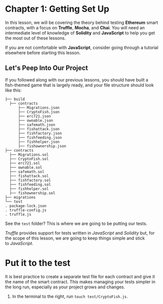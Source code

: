 # Chapter 1: Getting Set Up

In this lesson, we will be covering the theory behind testing **Ethereum** smart contracts, with a focus on **Truffle**, **Mocha**, and **Chai**. You will need an intermediate level of knowledge of **Solidity** and **JavaScript** to help you get the most out of these lessons.

If you are not comfortable with **JavaScript**, consider going through a tutorial elsewhere before starting this lesson.

## Let's Peep Into Our Project

If you followed along with our previous lessons, you should have built a fish-themed game that is largely ready, and your file structure should look like this:

```
├── build
  ├── contracts
      ├── Migrations.json
      ├── CryptoFish.json
      ├── erc721.json
      ├── ownable.json
      ├── safemath.json
      ├── fishattack.json
      ├── fishfactory.json
      ├── fishfeeding.json
      ├── fishhelper.json
      ├── fishownership.json
├── contracts
  ├── Migrations.sol
  ├── CryptoFish.sol
  ├── erc721.sol
  ├── ownable.sol
  ├── safemath.sol
  ├── fishattack.sol
  ├── fishfactory.sol
  ├── fishfeeding.sol
  ├── fishhelper.sol
  ├── fishownership.sol
├── migrations
└── test
. package-lock.json
. truffle-config.js
. truffle.js
```

See the `test` folder? This is where we are going to be putting our tests.

_Truffle_ provides support for tests written in _JavaScript_ and _Solidity_ but, for the scope of this lesson, we are going to keep things simple and stick to _JavaScript_.

# Put it to the test

It is best practice to create a separate test file for each contract and give it the name of the smart contract. This makes managing your tests simpler in the long run, especially as your project grows and changes.

1. In the terminal to the right, run `touch test/CryptoFish.js`.

